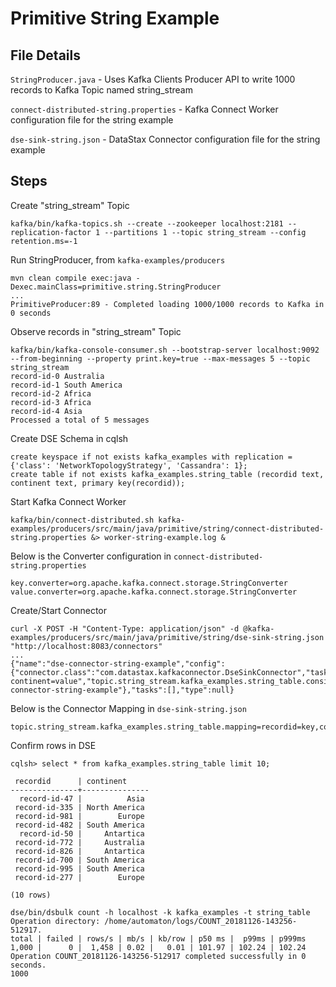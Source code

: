 # Primitive String Example

## File Details
`StringProducer.java` - Uses Kafka Clients Producer API to write 1000 records to Kafka Topic named string_stream

`connect-distributed-string.properties` - Kafka Connect Worker configuration file for the string example

`dse-sink-string.json` - DataStax Connector configuration file for the string example

## Steps
Create "string_stream" Topic
```
kafka/bin/kafka-topics.sh --create --zookeeper localhost:2181 --replication-factor 1 --partitions 1 --topic string_stream --config retention.ms=-1
```

Run StringProducer, from `kafka-examples/producers`
```
mvn clean compile exec:java -Dexec.mainClass=primitive.string.StringProducer
...
PrimitiveProducer:89 - Completed loading 1000/1000 records to Kafka in 0 seconds
```

Observe records in "string_stream" Topic
```
kafka/bin/kafka-console-consumer.sh --bootstrap-server localhost:9092 --from-beginning --property print.key=true --max-messages 5 --topic string_stream
record-id-0	Australia
record-id-1	South America
record-id-2	Africa
record-id-3	Africa
record-id-4	Asia
Processed a total of 5 messages
```

Create DSE Schema in cqlsh
```
create keyspace if not exists kafka_examples with replication = {'class': 'NetworkTopologyStrategy', 'Cassandra': 1};
create table if not exists kafka_examples.string_table (recordid text, continent text, primary key(recordid));
```

Start Kafka Connect Worker
```
kafka/bin/connect-distributed.sh kafka-examples/producers/src/main/java/primitive/string/connect-distributed-string.properties &> worker-string-example.log &
```

Below is the Converter configuration in `connect-distributed-string.properties`
```
key.converter=org.apache.kafka.connect.storage.StringConverter
value.converter=org.apache.kafka.connect.storage.StringConverter
```

Create/Start Connector
```
curl -X POST -H "Content-Type: application/json" -d @kafka-examples/producers/src/main/java/primitive/string/dse-sink-string.json "http://localhost:8083/connectors"
...
{"name":"dse-connector-string-example","config":{"connector.class":"com.datastax.kafkaconnector.DseSinkConnector","tasks.max":"1","topics":"string_stream","contactPoints":"127.0.0.1","loadBalancing.localDc":"Cassandra","topic.string_stream.kafka_examples.string_table.mapping":"recordid=key, continent=value","topic.string_stream.kafka_examples.string_table.consistencyLevel":"LOCAL_QUORUM","name":"dse-connector-string-example"},"tasks":[],"type":null}
```

Below is the Connector Mapping in `dse-sink-string.json`
```
topic.string_stream.kafka_examples.string_table.mapping=recordid=key,continent=value
```

Confirm rows in DSE
```
cqlsh> select * from kafka_examples.string_table limit 10;

 recordid      | continent
---------------+---------------
  record-id-47 |          Asia
 record-id-335 | North America
 record-id-981 |        Europe
 record-id-482 | South America
  record-id-50 |     Antartica
 record-id-772 |     Australia
 record-id-826 |     Antartica
 record-id-700 | South America
 record-id-995 | South America
 record-id-277 |        Europe

(10 rows)
```
```
dse/bin/dsbulk count -h localhost -k kafka_examples -t string_table
Operation directory: /home/automaton/logs/COUNT_20181126-143256-512917.
total | failed | rows/s | mb/s | kb/row | p50 ms |  p99ms | p999ms
1,000 |      0 |  1,458 | 0.02 |   0.01 | 101.97 | 102.24 | 102.24
Operation COUNT_20181126-143256-512917 completed successfully in 0 seconds.
1000
```